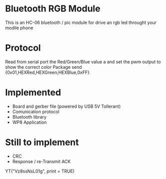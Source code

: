 Bluetooth RGB Module
============

This is an HC-06 bluetooth / pic module for drive an rgb led throught your modile phone

Protocol
============
Read from serial port the Red/Green/Blue value a and set the pwm output to show the correct color
Package send
{0x01,HEXRed,HEXGreen;HEXBlue,0xFF}

Implemented
============
- Board and gerber file (powered by USB 5V Tollerant)
- Comunication protocol
- Bluetooth library
- WP8 Application

Still to implement
============
- CRC
- Response / re-Transmit ACK


YT("Vz8ssNsL01g", print = TRUE)